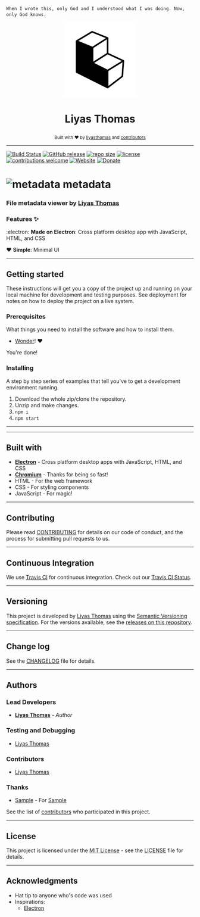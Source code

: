 ```
When I wrote this, only God and I understood what I was doing. Now, only God knows.
```
<div align="center">
  <a href="https://liyas-thomas.firebaseapp.com"><img src="https://raw.githubusercontent.com/liyasthomas/templates/master/assets/logo.gif" alt="Liyas Thomas" width="200"></a>
  <br>
  <h1>Liyas Thomas</h1>
  <sub>Built with ❤︎ by
  <a href="https://github.com/liyasthomas">liyasthomas</a> and
  <a href="https://github.com/liyasthomas/metadata/graphs/contributors">contributors</a>
	</sub>
</div>

---

[![Build Status](https://travis-ci.org/liyasthomas/metadata.svg?branch=master)](https://travis-ci.org/liyasthomas/metadata) [![GitHub release](https://img.shields.io/github/release/liyasthomas/metadata/all.svg)](https://github.com/liyasthomas/metadata/releases/latest) [![repo size](https://img.shields.io/github/repo-size/liyasthomas/metadata.svg)](https://github.com/liyasthomas/metadata/archive/master.zip) [![license](https://img.shields.io/github/license/liyasthomas/metadata.svg)](https://github.com/liyasthomas/metadata/blob/master/LICENSE) [![contributions welcome](https://img.shields.io/badge/contributions-welcome-brightgreen.svg?style=flat)](https://github.com/liyasthomas/metadata/issues) [![Website](https://img.shields.io/website-up-down-green-red/https/shields.io.svg?label=website)](https://liyas-thomas.firebaseapp.com) [![Donate](https://img.shields.io/badge/$-donate-ff69b4.svg)](https://www.paypal.me/liyascthomas)

# <img src="https://raw.githubusercontent.com/liyasthomas/metadata/master/assets/images/favicon.png" alt="metadata" width="32"> metadata

### File metadata viewer by [Liyas Thomas](https://github.com/liyasthomas)

### Features :sparkles:

:electron: **Made on Electron**: Cross platform desktop app with JavaScript, HTML, and CSS

:heart: **Simple**: Minimal UI

---

## Getting started

These instructions will get you a copy of the project up and running on your local machine for development and testing purposes. See deployment for notes on how to deploy the project on a live system.

### Prerequisites

What things you need to install the software and how to install them.

* [Wonder](https://en.wikipedia.org/wiki/Wonder_(emotion))! :heart:

You're done!

### Installing

A step by step series of examples that tell you've to get a development environment running.

1. Download the whole zip/clone the repository.
2. Unzip and make changes.
3. `npm i`
4. `npm start`

---

---

## Built with

* **[Electron](https://github.com/electron)** - Cross platform desktop apps with JavaScript, HTML, and CSS
* **[Chromium](https://github.com/chromium/chromium)** - Thanks for being so fast!
* HTML - For the web framework
* CSS - For styling components
* JavaScript - For magic!

---

## Contributing

Please read [CONTRIBUTING](CONTRIBUTING.md) for details on our code of conduct, and the process for submitting pull requests to us.

---

## Continuous Integration

We use [Travis CI](https://travis-ci.com) for continuous integration. Check out our [Travis CI Status](https://travis-ci.org/liyasthomas/metadata).

---

## Versioning

This project is developed by [Liyas Thomas](https://github.com/liyasthomas) using the [Semantic Versioning specification](https://semver.org). For the versions available, see the [releases on this repository](https://github.com/liyasthomas/metadata/releases).

---

## Change log

See the [CHANGELOG](CHANGELOG.md) file for details.

---

## Authors

### Lead Developers
* [**Liyas Thomas**](https://github.com/liyasthomas) - *Author*

### Testing and Debugging
* [Liyas Thomas](https://github.com/liyasthomas)

### Contributors
* [Liyas Thomas](https://github.com/liyasthomas)

### Thanks
* [Sample](https://www.google.com) - For [Sample](https://www.google.com)

See the list of [contributors](https://github.com/liyasthomas/metadata/graphs/contributors) who participated in this project.

---

## License

This project is licensed under the [MIT License](https://opensource.org/licenses/MIT) - see the [LICENSE](LICENSE) file for details.

---

## Acknowledgments

* Hat tip to anyone who's code was used
* Inspirations:
	* [Electron](https://github.com/electron)
